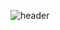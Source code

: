![header](https://capsule-render.vercel.app/api?type=waving&color=timeGradient&text=Welcome%20to%20Suhyun's%20GitHub%20👋%20&animation=twinkling&fontSize=40&fontAlignY=40&fontAlign=50&height=300)
